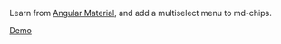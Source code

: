 Learn from [Angular Material](https://material.angularjs.org/latest/#/), and add a multiselect menu to md-chips.

[Demo](http://codepen.io/boo0330/pen/EjOWgg)
